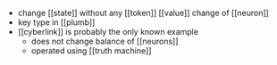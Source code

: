 - change [[state]] without any [[token]] [[value]] change of [[neuron]]
- key type in [[plumb]]
- [[cyberlink]] is probably the only known example
	- does not change balance of [[neurons]]
	- operated using [[truth machine]]